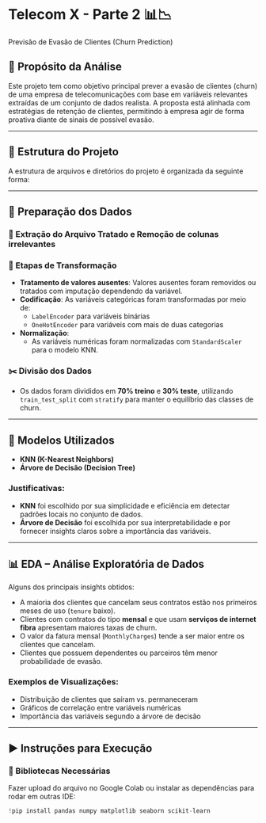 # Telecom X - Parte 2 📊📉
Previsão de Evasão de Clientes (Churn Prediction)

## 🧠 Propósito da Análise

Este projeto tem como objetivo principal prever a evasão de clientes (churn) de uma empresa de telecomunicações com base em variáveis relevantes extraídas de um conjunto de dados realista. A proposta está alinhada com estratégias de retenção de clientes, permitindo à empresa agir de forma proativa diante de sinais de possível evasão.

---

## 📁 Estrutura do Projeto

A estrutura de arquivos e diretórios do projeto é organizada da seguinte forma:

---

## 🧹 Preparação dos Dados

### 🔢 Extração do Arquivo Tratado e Remoção de colunas irrelevantes

### 🔧 Etapas de Transformação

- **Tratamento de valores ausentes**: Valores ausentes foram removidos ou tratados com imputação dependendo da variável.
- **Codificação**: As variáveis categóricas foram transformadas por meio de:
  - `LabelEncoder` para variáveis binárias
  - `OneHotEncoder` para variáveis com mais de duas categorias
- **Normalização**:
  - As variáveis numéricas foram normalizadas com `StandardScaler` para o modelo KNN.

### ✂️ Divisão dos Dados

- Os dados foram divididos em **70% treino** e **30% teste**, utilizando `train_test_split` com `stratify` para manter o equilíbrio das classes de churn.

---

## 🤖 Modelos Utilizados

- **KNN (K-Nearest Neighbors)**
- **Árvore de Decisão (Decision Tree)**

### Justificativas:

- **KNN** foi escolhido por sua simplicidade e eficiência em detectar padrões locais no conjunto de dados.
- **Árvore de Decisão** foi escolhida por sua interpretabilidade e por fornecer insights claros sobre a importância das variáveis.

---

## 📊 EDA – Análise Exploratória de Dados

Alguns dos principais insights obtidos:

- A maioria dos clientes que cancelam seus contratos estão nos primeiros meses de uso (`tenure` baixo).
- Clientes com contratos do tipo **mensal** e que usam **serviços de internet fibra** apresentam maiores taxas de churn.
- O valor da fatura mensal (`MonthlyCharges`) tende a ser maior entre os clientes que cancelam.
- Clientes que possuem dependentes ou parceiros têm menor probabilidade de evasão.

### Exemplos de Visualizações:

- Distribuição de clientes que saíram vs. permaneceram
- Gráficos de correlação entre variáveis numéricas
- Importância das variáveis segundo a árvore de decisão

---

## ▶️ Instruções para Execução

### 🧰 Bibliotecas Necessárias

Fazer upload do arquivo no Google Colab ou instalar as dependências para rodar em outras IDE:

```python
!pip install pandas numpy matplotlib seaborn scikit-learn
